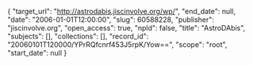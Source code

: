 {
  "target_url": "http://astrodabis.jiscinvolve.org/wp/", 
  "end_date": null, 
  "date": "2006-01-01T12:00:00", 
  "slug": 60588228, 
  "publisher": "jiscinvolve.org", 
  "open_access": true, 
  "npld": false, 
  "title": "AstroDAbis", 
  "subjects": [], 
  "collections": [], 
  "record_id": "20060101T120000/YPrRQfcnrf453J5rpK/Yow==", 
  "scope": "root", 
  "start_date": null
}

